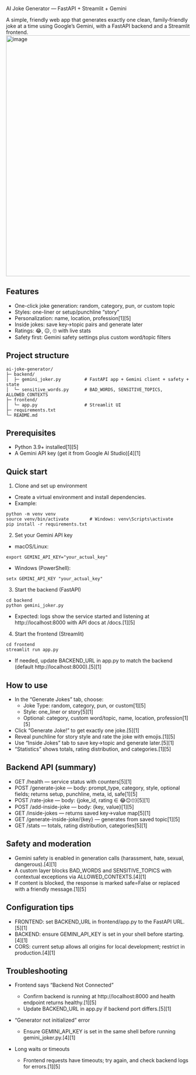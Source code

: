 AI Joke Generator — FastAPI + Streamlit + Gemini

A simple, friendly web app that generates exactly one clean, family‑friendly joke at a time using Google’s Gemini, with a FastAPI backend and a Streamlit frontend.
<img width="1352" height="659" alt="image" src="https://github.com/user-attachments/assets/90e6ba52-15a5-4b05-9c30-df803f117043" />

## Features

- One-click joke generation: random, category, pun, or custom topic
- Styles: one-liner or setup/punchline “story”
- Personalization: name, location, profession[1][5]
- Inside jokes: save key→topic pairs and generate later
- Ratings: 😂, 😐, 🙄 with live stats
- Safety first: Gemini safety settings plus custom word/topic filters

## Project structure

```
ai-joke-generator/
├─ backend/
│  ├─ gemini_joker.py         # FastAPI app + Gemini client + safety + state
│  └─ sensitive_words.py      # BAD_WORDS, SENSITIVE_TOPICS, ALLOWED_CONTEXTS
├─ frontend/
│  └─ app.py                  # Streamlit UI
├─ requirements.txt
└─ README.md
```


## Prerequisites

- Python 3.9+ installed[1][5]
- A Gemini API key (get it from Google AI Studio)[4][1]

## Quick start

1) Clone and set up environment  
- Create a virtual environment and install dependencies.  
- Example:  
```
python -m venv venv
source venv/bin/activate        # Windows: venv\Scripts\activate
pip install -r requirements.txt
```


2) Set your Gemini API key  
- macOS/Linux:  
```
export GEMINI_API_KEY="your_actual_key"
```
- Windows (PowerShell):  
```
setx GEMINI_API_KEY "your_actual_key"
```


3) Start the backend (FastAPI)  
```
cd backend
python gemini_joker.py
```
- Expected: logs show the service started and listening at http://localhost:8000 with API docs at /docs.[1][5]

4) Start the frontend (Streamlit)  
```
cd frontend
streamlit run app.py
```
- If needed, update BACKEND_URL in app.py to match the backend (default http://localhost:8000).[5][1]

## How to use

- In the “Generate Jokes” tab, choose:
  - Joke Type: random, category, pun, or custom[1][5]
  - Style: one_liner or story[5][1]
  - Optional: category, custom word/topic, name, location, profession[1][5]
- Click “Generate Joke!” to get exactly one joke.[5][1]
- Reveal punchline for story style and rate the joke with emojis.[1][5]
- Use “Inside Jokes” tab to save key→topic and generate later.[5][1]
- “Statistics” shows totals, rating distribution, and categories.[1][5]

## Backend API (summary)

- GET /health — service status with counters[5][1]
- POST /generate-joke — body: prompt_type, category, style, optional fields; returns setup, punchline, meta, id, safe[1][5]
- POST /rate-joke — body: {joke_id, rating ∈ 😂😐🙄}[5][1]
- POST /add-inside-joke — body: {key, value}[1][5]
- GET /inside-jokes — returns saved key→value map[5][1]
- GET /generate-inside-joke/{key} — generates from saved topic[1][5]
- GET /stats — totals, rating distribution, categories[5][1]

## Safety and moderation

- Gemini safety is enabled in generation calls (harassment, hate, sexual, dangerous).[4][1]
- A custom layer blocks BAD_WORDS and SENSITIVE_TOPICS with contextual exceptions via ALLOWED_CONTEXTS.[4][1]
- If content is blocked, the response is marked safe=False or replaced with a friendly message.[1][5]

## Configuration tips

- FRONTEND: set BACKEND_URL in frontend/app.py to the FastAPI URL.[5][1]
- BACKEND: ensure GEMINI_API_KEY is set in your shell before starting.[4][1]
- CORS: current setup allows all origins for local development; restrict in production.[4][1]

## Troubleshooting

- Frontend says “Backend Not Connected”  
  - Confirm backend is running at http://localhost:8000 and health endpoint returns healthy.[1][5]
  - Update BACKEND_URL in app.py if backend port differs.[5][1]

- “Generator not initialized” error  
  - Ensure GEMINI_API_KEY is set in the same shell before running gemini_joker.py.[4][1]

- Long waits or timeouts  
  - Frontend requests have timeouts; try again, and check backend logs for errors.[1][5]
